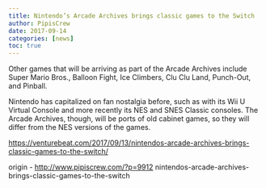 ```yaml
---
title: Nintendo’s Arcade Archives brings classic games to the Switch
author: PipisCrew
date: 2017-09-14
categories: [news]
toc: true
---
```


Other games that will be arriving as part of the Arcade Archives include Super Mario Bros., Balloon Fight, Ice Climbers, Clu Clu Land, Punch-Out, and Pinball.

Nintendo has capitalized on fan nostalgia before, such as with its Wii U Virtual Console and more recently its NES and SNES Classic consoles. The Arcade Archives, though, will be ports of old cabinet games, so they will differ from the NES versions of the games. 

https://venturebeat.com/2017/09/13/nintendos-arcade-archives-brings-classic-games-to-the-switch/

origin - http://www.pipiscrew.com/?p=9912 nintendos-arcade-archives-brings-classic-games-to-the-switch